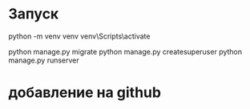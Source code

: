 # Запуск 
python -m venv venv
venv\Scripts\activate

python manage.py migrate
python manage.py createsuperuser
python manage.py runserver

# добавление на github
